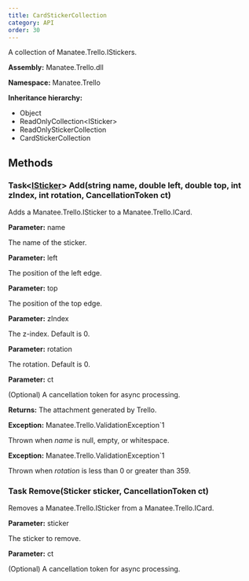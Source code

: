 ```yaml
---
title: CardStickerCollection
category: API
order: 30
---
```


A collection of Manatee.Trello.IStickers.

**Assembly:** Manatee.Trello.dll

**Namespace:** Manatee.Trello

**Inheritance hierarchy:**

- Object
- ReadOnlyCollection&lt;ISticker&gt;
- ReadOnlyStickerCollection
- CardStickerCollection

## Methods

### Task&lt;[ISticker](../ISticker#isticker)&gt; Add(string name, double left, double top, int zIndex, int rotation, CancellationToken ct)

Adds a Manatee.Trello.ISticker to a Manatee.Trello.ICard.

**Parameter:** name

The name of the sticker.

**Parameter:** left

The position of the left edge.

**Parameter:** top

The position of the top edge.

**Parameter:** zIndex

The z-index. Default is 0.

**Parameter:** rotation

The rotation. Default is 0.

**Parameter:** ct

(Optional) A cancellation token for async processing.

**Returns:** The attachment generated by Trello.

**Exception:** Manatee.Trello.ValidationException`1

Thrown when *name* is null, empty, or whitespace.

**Exception:** Manatee.Trello.ValidationException`1

Thrown when *rotation* is less than 0 or greater than 359.

### Task Remove(Sticker sticker, CancellationToken ct)

Removes a Manatee.Trello.ISticker from a Manatee.Trello.ICard.

**Parameter:** sticker

The sticker to remove.

**Parameter:** ct

(Optional) A cancellation token for async processing.

